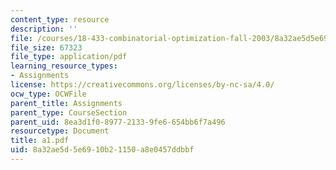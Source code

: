 ```yaml
---
content_type: resource
description: ''
file: /courses/18-433-combinatorial-optimization-fall-2003/8a32ae5d5e6910b21150a8e0457ddbbf_a1.pdf
file_size: 67323
file_type: application/pdf
learning_resource_types:
- Assignments
license: https://creativecommons.org/licenses/by-nc-sa/4.0/
ocw_type: OCWFile
parent_title: Assignments
parent_type: CourseSection
parent_uid: 8ea3d1f0-8977-2133-9fe6-654bb6f7a496
resourcetype: Document
title: a1.pdf
uid: 8a32ae5d-5e69-10b2-1150-a8e0457ddbbf
---
```

